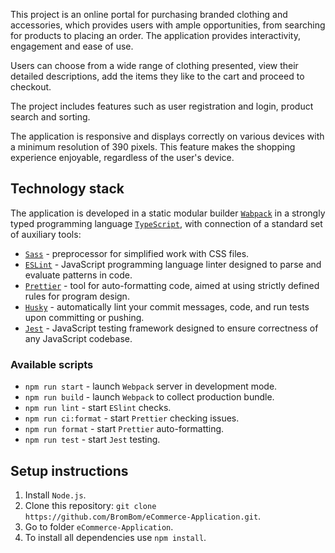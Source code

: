 This project is an online portal for purchasing branded clothing and accessories, which provides users with ample opportunities, from searching for products to placing an order. The application provides interactivity, engagement and ease of use.

Users can choose from a wide range of clothing presented, view their detailed descriptions, add the items they like to the cart and proceed to checkout.

The project includes features such as user registration and login, product search and sorting.

The application is responsive and displays correctly on various devices with a minimum resolution of 390 pixels. This feature makes the shopping experience enjoyable, regardless of the user's device.

## Technology stack

The application is developed in a static modular builder [`Wabpack`](https://webpack.js.org/) in a strongly typed programming language [`TypeScript`](https://www.typescriptlang.org/), with connection of a standard set of auxiliary tools:

- [`Sass`](https://sass-lang.com/) - preprocessor for simplified work with CSS files.
- [`ESLint`](https://eslint.org/) - JavaScript programming language linter designed to parse and evaluate patterns in code.
- [`Prettier`](https://prettier.io/) - tool for auto-formatting code, aimed at using strictly defined rules for program design.
- [`Husky`](https://typicode.github.io/husky/) - automatically lint your commit messages, code, and run tests upon committing or pushing.
- [`Jest`](https://jestjs.io/) - JavaScript testing framework designed to ensure correctness of any JavaScript codebase.

### Available scripts

- `npm run start` - launch `Webpack` server in development mode.
- `npm run build` - launch `Webpack` to collect production bundle.
- `npm run lint` - start `ESlint` checks.
- `npm run ci:format` - start `Prettier` checking issues.
- `npm run format` - start `Prettier` auto-formatting.
- `npm run test` - start `Jest` testing.

## Setup instructions

1.  Install `Node.js`.
2.  Clone this repository: `git clone https://github.com/BromBom/eCommerce-Application.git`.
3.  Go to folder `eCommerce-Application`.
4.  To install all dependencies use `npm install`.
